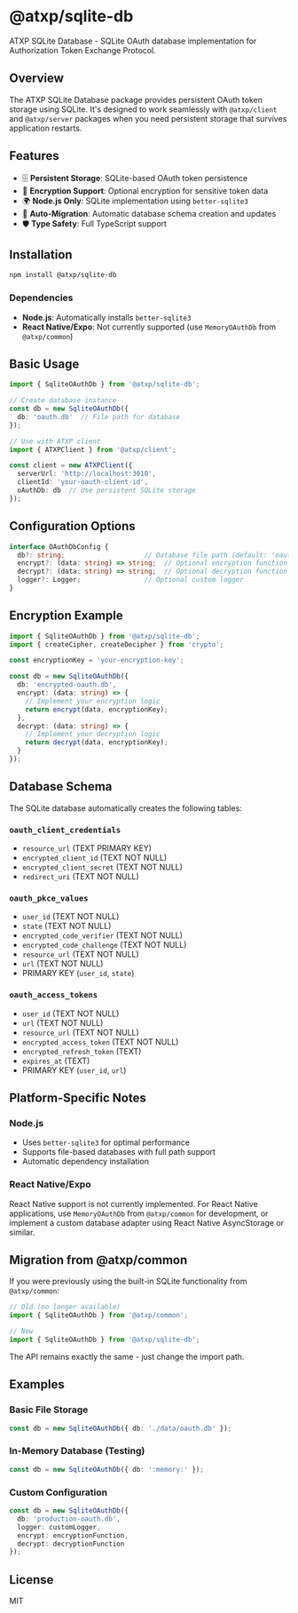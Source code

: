 # @atxp/sqlite-db

ATXP SQLite Database - SQLite OAuth database implementation for Authorization Token Exchange Protocol.

## Overview

The ATXP SQLite Database package provides persistent OAuth token storage using SQLite. It's designed to work seamlessly with `@atxp/client` and `@atxp/server` packages when you need persistent storage that survives application restarts.

## Features

- 🗄️ **Persistent Storage**: SQLite-based OAuth token persistence
- 🔐 **Encryption Support**: Optional encryption for sensitive token data  
- 🌍 **Node.js Only**: SQLite implementation using `better-sqlite3`
- 🔄 **Auto-Migration**: Automatic database schema creation and updates
- 🛡️ **Type Safety**: Full TypeScript support

## Installation

```bash
npm install @atxp/sqlite-db
```

### Dependencies

- **Node.js**: Automatically installs `better-sqlite3`
- **React Native/Expo**: Not currently supported (use `MemoryOAuthDb` from `@atxp/common`)

## Basic Usage

```typescript
import { SqliteOAuthDb } from '@atxp/sqlite-db';

// Create database instance
const db = new SqliteOAuthDb({
  db: 'oauth.db'  // File path for database
});

// Use with ATXP client
import { ATXPClient } from '@atxp/client';

const client = new ATXPClient({
  serverUrl: 'http://localhost:3010',
  clientId: 'your-oauth-client-id',
  oAuthDb: db  // Use persistent SQLite storage
});
```

## Configuration Options

```typescript
interface OAuthDbConfig {
  db?: string;                    // Database file path (default: 'oauthClient.db')
  encrypt?: (data: string) => string;  // Optional encryption function
  decrypt?: (data: string) => string;  // Optional decryption function  
  logger?: Logger;                // Optional custom logger
}
```

## Encryption Example

```typescript
import { SqliteOAuthDb } from '@atxp/sqlite-db';
import { createCipher, createDecipher } from 'crypto';

const encryptionKey = 'your-encryption-key';

const db = new SqliteOAuthDb({
  db: 'encrypted-oauth.db',
  encrypt: (data: string) => {
    // Implement your encryption logic
    return encrypt(data, encryptionKey);
  },
  decrypt: (data: string) => {
    // Implement your decryption logic  
    return decrypt(data, encryptionKey);
  }
});
```

## Database Schema

The SQLite database automatically creates the following tables:

### `oauth_client_credentials`
- `resource_url` (TEXT PRIMARY KEY)
- `encrypted_client_id` (TEXT NOT NULL)  
- `encrypted_client_secret` (TEXT NOT NULL)
- `redirect_uri` (TEXT NOT NULL)

### `oauth_pkce_values`
- `user_id` (TEXT NOT NULL)
- `state` (TEXT NOT NULL)
- `encrypted_code_verifier` (TEXT NOT NULL)
- `encrypted_code_challenge` (TEXT NOT NULL)
- `resource_url` (TEXT NOT NULL)
- `url` (TEXT NOT NULL)
- PRIMARY KEY (`user_id`, `state`)

### `oauth_access_tokens`
- `user_id` (TEXT NOT NULL)
- `url` (TEXT NOT NULL)  
- `resource_url` (TEXT NOT NULL)
- `encrypted_access_token` (TEXT NOT NULL)
- `encrypted_refresh_token` (TEXT)
- `expires_at` (TEXT)
- PRIMARY KEY (`user_id`, `url`)

## Platform-Specific Notes

### Node.js
- Uses `better-sqlite3` for optimal performance
- Supports file-based databases with full path support
- Automatic dependency installation

### React Native/Expo
React Native support is not currently implemented. For React Native applications, use `MemoryOAuthDb` from `@atxp/common` for development, or implement a custom database adapter using React Native AsyncStorage or similar.

## Migration from @atxp/common

If you were previously using the built-in SQLite functionality from `@atxp/common`:

```typescript
// Old (no longer available)
import { SqliteOAuthDb } from '@atxp/common';

// New
import { SqliteOAuthDb } from '@atxp/sqlite-db';
```

The API remains exactly the same - just change the import path.

## Examples

### Basic File Storage
```typescript
const db = new SqliteOAuthDb({ db: './data/oauth.db' });
```

### In-Memory Database (Testing)
```typescript
const db = new SqliteOAuthDb({ db: ':memory:' });
```

### Custom Configuration
```typescript
const db = new SqliteOAuthDb({
  db: 'production-oauth.db',
  logger: customLogger,
  encrypt: encryptionFunction,
  decrypt: decryptionFunction
});
```

## License

MIT